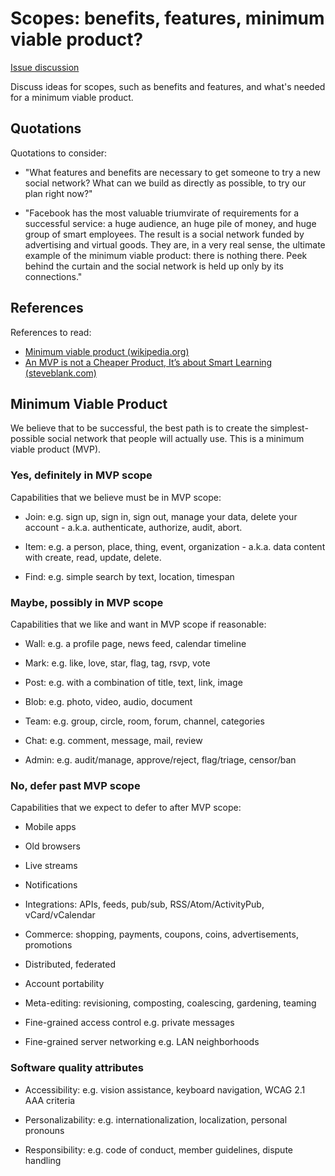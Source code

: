 # Scopes: benefits, features, minimum viable product?

[Issue discussion](https://github.com/joelparkerhenderson/social_network_plan/issues/3)

Discuss ideas for scopes, such as benefits and features, and what's needed for a minimum viable product.


## Quotations

Quotations to consider:

* "What features and benefits are necessary to get someone to try a new social network? What can we build as directly as possible, to try our plan right now?"

* "Facebook has the most valuable triumvirate of requirements for a successful service: a huge audience, an huge pile of money, and huge group of smart employees. The result is a social network funded by advertising and virtual goods. They are, in a very real sense, the ultimate example of the minimum viable product: there is nothing there. Peek behind the curtain and the social network is held up only by its connections."


## References

References to read:

* [Minimum viable product (wikipedia.org)](https://en.wikipedia.org/wiki/Minimum_viable_product)
* [An MVP is not a Cheaper Product, It’s about Smart Learning (steveblank.com)](https://steveblank.com/2013/07/22/an-mvp-is-not-a-cheaper-product-its-about-smart-learning/)


## Minimum Viable Product

We believe that to be successful, the best path is to create the simplest-possible social network that people will actually use. This is a minimum viable product (MVP).


### Yes, definitely in MVP scope

Capabilities that we believe must be in MVP scope:

* Join: e.g. sign up, sign in, sign out, manage your data, delete your account - a.k.a. authenticate, authorize, audit, abort.

* Item: e.g. a person, place, thing, event, organization - a.k.a. data content with create, read, update, delete.

* Find: e.g. simple search by text, location, timespan


### Maybe, possibly in MVP scope

Capabilities that we like and want in MVP scope if reasonable:

* Wall: e.g. a profile page, news feed, calendar timeline

* Mark: e.g. like, love, star, flag, tag, rsvp, vote

* Post: e.g. with a combination of title, text, link, image

* Blob: e.g. photo, video, audio, document

* Team: e.g. group, circle, room, forum, channel, categories

* Chat: e.g. comment, message, mail, review

* Admin: e.g. audit/manage, approve/reject, flag/triage, censor/ban


### No, defer past MVP scope

Capabilities that we expect to defer to after MVP scope:

* Mobile apps

* Old browsers

* Live streams

* Notifications

* Integrations: APIs, feeds, pub/sub, RSS/Atom/ActivityPub, vCard/vCalendar

* Commerce: shopping, payments, coupons, coins, advertisements, promotions

* Distributed, federated

* Account portability

* Meta-editing: revisioning, composting, coalescing, gardening, teaming

* Fine-grained access control e.g. private messages

* Fine-grained server networking e.g. LAN neighborhoods


### Software quality attributes

* Accessibility: e.g. vision assistance, keyboard navigation, WCAG 2.1 AAA criteria

* Personalizability: e.g. internationalization, localization, personal pronouns

* Responsibility: e.g. code of conduct, member guidelines, dispute handling
